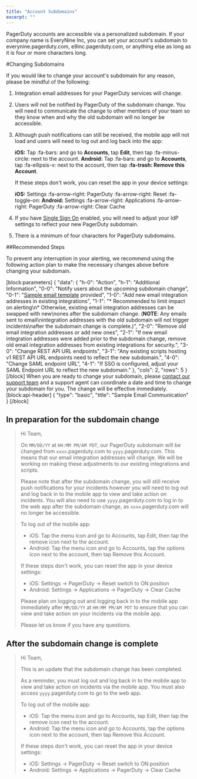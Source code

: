 ```yaml
---
title: "Account Subdomains"
excerpt: ""
---
```

PagerDuty accounts are accessible via a personalized subdomain. If your company name is EveryNine Inc, you can set your account's subdomain to everynine.pagerduty.com, e9inc.pagerduty.com, or anything else as long as it is four or more characters long.

#Changing Subdomains

If you would like to change your account's subdomain for any reason, please be mindful of the following:

1. Integration email addresses for your PagerDuty services will change.
2. Users will not be notified by PagerDuty of the subdomain change. You will need to communicate the change to other members of your team so they know when and why the old subdomain will no longer be accessible.
3. Although push notifications can still be received, the mobile app will not load and users will need to log out and log back into the app:

    **iOS:** Tap :fa-bars: and go to **Accounts**, tap **Edit**, then tap :fa-minus-circle: next to the account.
    **Android:** Tap :fa-bars: and go to **Accounts**, tap :fa-ellipsis-v: next to the account, then tap **:fa-trash: Remove this Account**.

    If these steps don't work, you can reset the app in your device settings:

    **iOS:** Settings :fa-arrow-right: PagerDuty :fa-arrow-right: Reset :fa-toggle-on:
    **Android:** Settings :fa-arrow-right: Applications :fa-arrow-right: PagerDuty :fa-arrow-right: Clear Cache


4. If you have [Single Sign On](https://support.pagerduty.com/docs/sso) enabled, you will need to adjust your IdP settings to reflect your new PagerDuty subdomain.
5. There is a minimum of four characters for PagerDuty subdomains.

##Recommended Steps

To prevent any interruption in your alerting, we recommend using the following action plan  to make the necessary changes above before changing your subdomain. 


[block:parameters]
{
  "data": {
    "h-0": "Action",
    "h-1": "Additional Information",
    "0-0": "Notify users about the upcoming subdomain change",
    "0-1": "[Sample email template](https://support.pagerduty.com/docs/change-account-subdomain#section-sample-email-communication) provided",
    "1-0": "Add new email integration addresses in existing integrations",
    "1-1": "* Recommended to limit impact on alerting\n* Otherwise, existing email integration addresses can be swapped with new\nones after the subdomain change. (**NOTE**: Any emails sent to email\nintegration addresses with the old subdomain will not trigger incidents\nafter the subdomain change is complete.)",
    "2-0": "Remove old email integration addresses or add new ones",
    "2-1": "If new email integration addresses were added prior to the subdomain change, remove old email integration addresses from existing integrations for security.",
    "3-0": "Change REST API URL endpoints",
    "3-1": "Any existing scripts hosting v1 REST API URL endpoints need to reflect the new subdomain.",
    "4-0": "Change SAML endpoint URL",
    "4-1": "If SSO is configured, adjust your SAML Endpoint URL to reflect the new subdomain."
  },
  "cols": 2,
  "rows": 5
}
[/block]
When you are ready to change your subdomain, please [contact our support team](mailto:support@pagerduty.com) and a support agent can coordinate a date and time to change your subdomain for you. The change will be effective immediately.
[block:api-header]
{
  "type": "basic",
  "title": "Sample Email Communication"
}
[/block]
## In preparation for the subdomain change

> Hi Team,
> 
> On `MM/DD/YY` at `HH:MM PM/AM PDT`, our PagerDuty subdomain will be changed from `xxxx`.pagerduty.com to `yyyy`.pagerduty.com. This means that our email integration addresses will change. We will be working on making these adjustments to our existing integrations and scripts.
> 
> Please note that after the subdomain change, you will still receive push notifications for your incidents however you will need to log out and log back in to the mobile app to view and take action on incidents. You will also need to use `yyyy`.pagerduty.com to log in to the web app after the subdomain change, as `xxxx`.pagerduty.com will no longer be accessible.
> 
> To log out of the mobile app:
> 
> * iOS: Tap the menu icon and go to Accounts, tap Edit, then tap the remove icon next to the account.
> * Android: Tap the menu icon and go to Accounts, tap the options icon next to the account, then tap Remove this Account.
> 
> If these steps don't work, you can reset the app in your device settings:
> 
> * iOS: Settings → PagerDuty → Reset switch to ON position
> * Android: Settings → Applications → PagerDuty → Clear Cache
> 
> Please plan on logging out and logging back in to the mobile app immediately after `MM/DD/YY` at `HH:MM PM/AM PDT` to ensure that you can view and take action on your incidents via the mobile app.
> 
> Please let us know if you have any questions.

## After the subdomain change is complete

> Hi Team,
> 
> This is an update that the subdomain change has been completed.
> 
> As a reminder, you must log out and log back in to the mobile app to view and take action on incidents via the mobile app. You must also access `yyyy`.pagerduty.com to go to the web app.
> 
> To log out of the mobile app:
> 
> * iOS: Tap the menu icon and go to Accounts, tap Edit, then tap the remove icon next to the account.
> * Android: Tap the menu icon and go to Accounts, tap the options icon next to the account, then tap Remove this Account.
> 
> If these steps don't work, you can reset the app in your device settings:
> 
> * iOS: Settings → PagerDuty → Reset switch to ON position
> * Android: Settings → Applications → PagerDuty → Clear Cache
